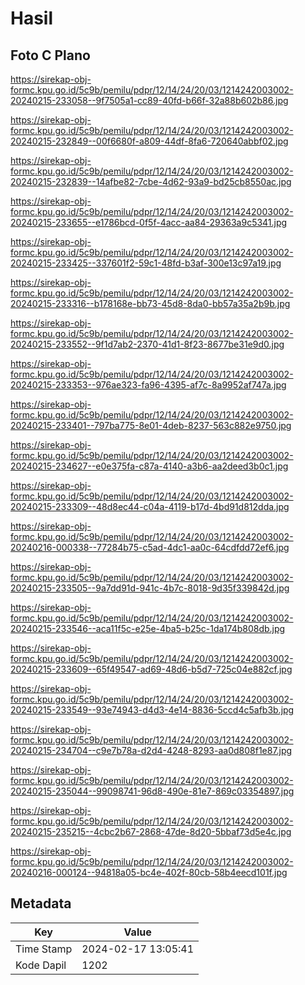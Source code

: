 # Hasil

## Foto C Plano

https://sirekap-obj-formc.kpu.go.id/5c9b/pemilu/pdpr/12/14/24/20/03/1214242003002-20240215-233058--9f7505a1-cc89-40fd-b66f-32a88b602b86.jpg

https://sirekap-obj-formc.kpu.go.id/5c9b/pemilu/pdpr/12/14/24/20/03/1214242003002-20240215-232849--00f6680f-a809-44df-8fa6-720640abbf02.jpg

https://sirekap-obj-formc.kpu.go.id/5c9b/pemilu/pdpr/12/14/24/20/03/1214242003002-20240215-232839--14afbe82-7cbe-4d62-93a9-bd25cb8550ac.jpg

https://sirekap-obj-formc.kpu.go.id/5c9b/pemilu/pdpr/12/14/24/20/03/1214242003002-20240215-233655--e1786bcd-0f5f-4acc-aa84-29363a9c5341.jpg

https://sirekap-obj-formc.kpu.go.id/5c9b/pemilu/pdpr/12/14/24/20/03/1214242003002-20240215-233425--337601f2-59c1-48fd-b3af-300e13c97a19.jpg

https://sirekap-obj-formc.kpu.go.id/5c9b/pemilu/pdpr/12/14/24/20/03/1214242003002-20240215-233316--b178168e-bb73-45d8-8da0-bb57a35a2b9b.jpg

https://sirekap-obj-formc.kpu.go.id/5c9b/pemilu/pdpr/12/14/24/20/03/1214242003002-20240215-233552--9f1d7ab2-2370-41d1-8f23-8677be31e9d0.jpg

https://sirekap-obj-formc.kpu.go.id/5c9b/pemilu/pdpr/12/14/24/20/03/1214242003002-20240215-233353--976ae323-fa96-4395-af7c-8a9952af747a.jpg

https://sirekap-obj-formc.kpu.go.id/5c9b/pemilu/pdpr/12/14/24/20/03/1214242003002-20240215-233401--797ba775-8e01-4deb-8237-563c882e9750.jpg

https://sirekap-obj-formc.kpu.go.id/5c9b/pemilu/pdpr/12/14/24/20/03/1214242003002-20240215-234627--e0e375fa-c87a-4140-a3b6-aa2deed3b0c1.jpg

https://sirekap-obj-formc.kpu.go.id/5c9b/pemilu/pdpr/12/14/24/20/03/1214242003002-20240215-233309--48d8ec44-c04a-4119-b17d-4bd91d812dda.jpg

https://sirekap-obj-formc.kpu.go.id/5c9b/pemilu/pdpr/12/14/24/20/03/1214242003002-20240216-000338--77284b75-c5ad-4dc1-aa0c-64cdfdd72ef6.jpg

https://sirekap-obj-formc.kpu.go.id/5c9b/pemilu/pdpr/12/14/24/20/03/1214242003002-20240215-233505--9a7dd91d-941c-4b7c-8018-9d35f339842d.jpg

https://sirekap-obj-formc.kpu.go.id/5c9b/pemilu/pdpr/12/14/24/20/03/1214242003002-20240215-233546--aca11f5c-e25e-4ba5-b25c-1da174b808db.jpg

https://sirekap-obj-formc.kpu.go.id/5c9b/pemilu/pdpr/12/14/24/20/03/1214242003002-20240215-233609--65f49547-ad69-48d6-b5d7-725c04e882cf.jpg

https://sirekap-obj-formc.kpu.go.id/5c9b/pemilu/pdpr/12/14/24/20/03/1214242003002-20240215-233549--93e74943-d4d3-4e14-8836-5ccd4c5afb3b.jpg

https://sirekap-obj-formc.kpu.go.id/5c9b/pemilu/pdpr/12/14/24/20/03/1214242003002-20240215-234704--c9e7b78a-d2d4-4248-8293-aa0d808f1e87.jpg

https://sirekap-obj-formc.kpu.go.id/5c9b/pemilu/pdpr/12/14/24/20/03/1214242003002-20240215-235044--99098741-96d8-490e-81e7-869c03354897.jpg

https://sirekap-obj-formc.kpu.go.id/5c9b/pemilu/pdpr/12/14/24/20/03/1214242003002-20240215-235215--4cbc2b67-2868-47de-8d20-5bbaf73d5e4c.jpg

https://sirekap-obj-formc.kpu.go.id/5c9b/pemilu/pdpr/12/14/24/20/03/1214242003002-20240216-000124--94818a05-bc4e-402f-80cb-58b4eecd101f.jpg


## Metadata

| Key        | Value               |
| ---------- | ------------------- |
| Time Stamp | 2024-02-17 13:05:41 |
| Kode Dapil | 1202                |



